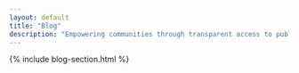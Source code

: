 ```yaml
---
layout: default
title: "Blog"
description: "Empowering communities through transparent access to public information"
---
```


{% include blog-section.html %}
